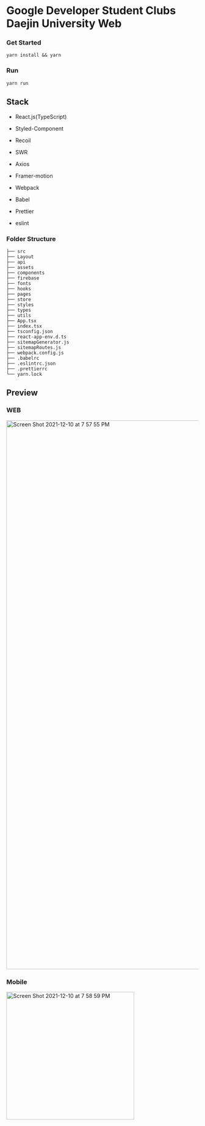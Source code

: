 # Google Developer Student Clubs Daejin University Web

### Get Started
```angular2html
yarn install && yarn
```

### Run
```angular2html
yarn run
```

## Stack

- React.js(TypeScript)

- Styled-Component

- Recoil

- SWR

- Axios

- Framer-motion

- Webpack

- Babel

- Prettier

- eslint

### Folder Structure

```
├── src
├── Layout
├── api
├── assets
├── components
├── firebase
├── fonts
├── hooks
├── pages
├── store
├── styles
├── types
├── utils
├── App.tsx
├── index.tsx
├── tsconfig.json
├── react-app-env.d.ts
├── sitemapGenerator.js
├── sitemapRoutes.js
├── webpack.config.js
├── .babelrc
├── .eslintrc.json
├── .prettierrc
└── yarn.lock
```
## Preview

### WEB

<img width="1440" alt="Screen Shot 2021-12-10 at 7 57 55 PM" src="https://user-images.githubusercontent.com/61281239/145563400-395d4b5d-6e61-4bb3-a36b-a9a53b730938.png">

### Mobile

<img width="335" alt="Screen Shot 2021-12-10 at 7 58 59 PM" src="https://user-images.githubusercontent.com/61281239/145563562-a9c73e55-2ada-422f-8295-870650e4165f.png">
